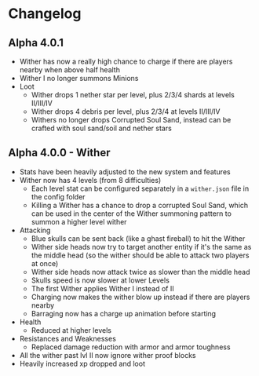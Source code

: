 # Changelog

## Alpha 4.0.1
* Wither has now a really high chance to charge if there are players nearby when above half health
* Wither I no longer summons Minions
* Loot
  * Wither drops 1 nether star per level, plus 2/3/4 shards at levels II/III/IV
  * Wither drops 4 debris per level, plus 2/3/4 at levels II/III/IV
  * Withers no longer drops Corrupted Soul Sand, instead can be crafted with soul sand/soil and nether stars

## Alpha 4.0.0 - Wither
* Stats have been heavily adjusted to the new system and features
* Wither now has 4 levels (from 8 difficulties)
  * Each level stat can be configured separately in a `wither.json` file in the config folder
  * Killing a Wither has a chance to drop a corrupted Soul Sand, which can be used in the center of the Wither summoning pattern to summon a higher level wither
* Attacking
  * Blue skulls can be sent back (like a ghast fireball) to hit the Wither
  * Wither side heads now try to target another entity if it's the same as the middle head (so the wither should be able to attack two players at once)
  * Wither side heads now attack twice as slower than the middle head
  * Skulls speed is now slower at lower Levels
  * The first Wither applies Wither I instead of II
  * Charging now makes the wither blow up instead if there are players nearby
  * Barraging now has a charge up animation before starting
* Health
  * Reduced at higher levels
* Resistances and Weaknesses
  * Replaced damage reduction with armor and armor toughness
* All the wither past lvl II now ignore wither proof blocks
* Heavily increased xp dropped and loot